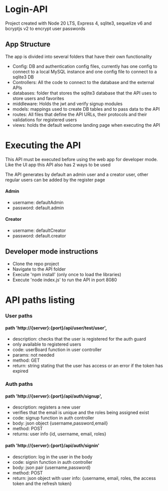 # Login-API
Project created with Node 20 LTS, Express 4, sqlite3, sequelize v6 and bcryptjs v2 to encrypt user passwords 

## App Structure
The app is divided into several folders that have their own functionality

- Config: DB and authentication config files, currently has one config to connect to a local MySQL instance and one config file to connect to a sqlite3 DB
- Controllers: All the code to connect to the database and the external APIs
- databases: folder that stores the sqlite3 database that the API uses to store users and favorites
- middleware: Holds the jwt and verify signup modules
- models: mappings used to create DB tables and to pass data to the API
- routes: All files that define the API URLs, their protocols and their validations for registered users
- views: holds the default welcome landing page when executing the API 


# Executing the API
This API must be executed before using the web app for developer mode. Like the UI app this API also has 2 ways to be 
used

The API generates by default an admin user and a creator user, other regular users can be added by the register page

#### Admin
- username: defaultAdmin
- password: default.admin

#### Creator
- username: defaultCreator
- password: default.creator

## Developer mode instructions
- Clone the repo project
- Navigate to the API folder
- Execute 'npm install' (only once to load the libraries)
- Execute 'node index.js' to run the API in port 8080


# API paths listing

### User paths

#### path 'http://{server}:{port}/api/user/test/user',
- description: checks that the user is registered for the auth guard
- only available to registered users
- code: userBoard function in user controller
- params: not needed
- method: GET
- return: string stating that the user has access or an error if the token has expired

### Auth paths

#### path 'http://{server}:{port}/api/auth/signup',
- description: registers a new user
- verifies that the email is unique and the roles being assigned exist
- code: signup function in auth controller
- body: json object {username,password,email}
- method: POST
- returns: user info {id, username, email, roles}

#### path 'http://{server}:{port}/api/auth/signin'
 - description: log in the user in the body
 - code: signin function in auth controller
 - body: json pair {username,password}
 - method: POST
 - return: json object with user info: {username, email, roles, the access token and the refresh token}
